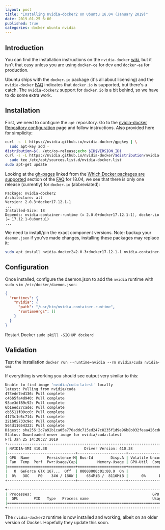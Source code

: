 ```yaml
---
layout: post
title: "Installing nvidia-docker2 on Ubuntu 18.04 (January 2019)"
date: 2019-01-25 6:00
published: true
categories: docker ubuntu nvidia
---
```

## Introduction

You can find the installation instructions on the `nvidia-docker` [wiki](https://github.com/NVIDIA/nvidia-docker/wiki), but it isn't that easy unless you are using `docker-ce` for dev and `docker-ee` for production.

Ubuntu ships with the `docker.io` package (it's all about licensing) and the `nvidia-docker` [FAQ](https://github.com/NVIDIA/nvidia-docker/wiki/Frequently-Asked-Questions#which-docker-packages-are-supported) indicates that `docker.io` is supported, but there's a catch. The `nvidia-docker2` support for `docker.io` is a bit behind, so we have to do some extra work.

## Installation

First, we need to configure the `apt` repository. Go to the [nvidia-docker Repository configuration](https://nvidia.github.io/nvidia-docker/) page and follow instructions. Also provided here for simplicity:

```bash
curl -s -L https://nvidia.github.io/nvidia-docker/gpgkey | \
  sudo apt-key add -
distribution=$(. /etc/os-release;echo $ID$VERSION_ID)
curl -s -L https://nvidia.github.io/nvidia-docker/$distribution/nvidia-docker.list | \
  sudo tee /etc/apt/sources.list.d/nvidia-docker.list
sudo apt-get update
```

Looking at the [gh-pages](https://github.com/NVIDIA/nvidia-docker/blob/gh-pages/ubuntu18.04/amd64/Packages) linked from the [Which Docker packages are supported](https://github.com/NVIDIA/nvidia-docker/wiki/Frequently-Asked-Questions#which-docker-packages-are-supported) section of the [FAQ](https://github.com/NVIDIA/nvidia-docker/wiki/Frequently-Asked-Questions) for 18.04, we see that there is only one release (currently) for `docker.io` (abbreviated):

```
Package: nvidia-docker2
Architecture: all
Version: 2.0.3+docker17.12.1-1
...
Installed-Size: 18
Depends: nvidia-container-runtime (= 2.0.0+docker17.12.1-1), docker.io (= 17.12.1-0ubuntu1)
...
```

We need to install/pin the exact component versions. Note: backup your `daemon.json` if you've made changes, installing these packages may replace it:

```bash
sudo apt install nvidia-docker2=2.0.3+docker17.12.1-1 nvidia-container-runtime=2.0.0+docker17.12.1-1 docker.io=17.12.1-0ubuntu1
```

## Configuration

Once installed, configure the daemon.json to add the `nvidia` runtime with `sudo vim /etc/docker/daemon.json`:

```json
{
  "runtimes": {
    "nvidia": {
      "path": "/usr/bin/nvidia-container-runtime",
      "runtimeArgs": []
    }
  }
}
```

Restart Docker `sudo pkill -SIGHUP dockerd`

## Validation

Test the installation `docker run --runtime=nvidia --rm nvidia/cuda nvidia-smi`

If everything is working you should see output very similar to this:

```bash
Unable to find image 'nvidia/cuda:latest' locally
latest: Pulling from nvidia/cuda
473ede7ed136: Pull complete 
c46b5fa4d940: Pull complete 
93ae3df89c92: Pull complete 
6b1eed27cade: Pull complete 
cb5511f09cc0: Pull complete 
4173c1e5c714: Pull complete 
221b05733c9e: Pull complete 
564d11654322: Pull complete 
Digest: sha256:2c7a92b1ca05a770addc715ed247c8235f1d9e96b8b032feaa426cd8f4c7535e
Status: Downloaded newer image for nvidia/cuda:latest
Fri Jan 25 14:20:27 2019       
+-----------------------------------------------------------------------------+
| NVIDIA-SMI 410.38                 Driver Version: 410.38                    |
|-------------------------------+----------------------+----------------------+
| GPU  Name        Persistence-M| Bus-Id        Disp.A | Volatile Uncorr. ECC |
| Fan  Temp  Perf  Pwr:Usage/Cap|         Memory-Usage | GPU-Util  Compute M. |
|===============================+======================+======================|
|   0  GeForce GTX 107...  Off  | 00000000:01:00.0  On |                  N/A |
|  0%   38C    P0    34W / 180W |    654MiB /  8116MiB |      0%      Default |
+-------------------------------+----------------------+----------------------+
                                                                               
+-----------------------------------------------------------------------------+
| Processes:                                                       GPU Memory |
|  GPU       PID   Type   Process name                             Usage      |
|=============================================================================|
+-----------------------------------------------------------------------------+
```

The `nvidia-docker2` runtime is now installed and working, albeit on an older version of Docker. Hopefully they update this soon.
